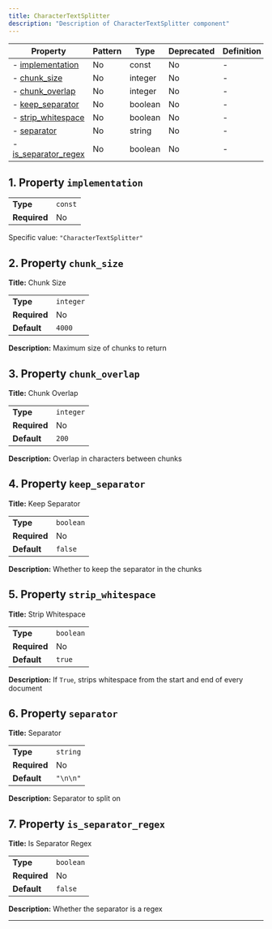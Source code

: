 ```yaml
---
title: CharacterTextSplitter
description: "Description of CharacterTextSplitter component"
---
```


| Property                                     | Pattern | Type    | Deprecated | Definition | Title/Description  |
| -------------------------------------------- | ------- | ------- | ---------- | ---------- | ------------------ |
| - [implementation](#implementation )         | No      | const   | No         | -          | -                  |
| - [chunk_size](#chunk_size )                 | No      | integer | No         | -          | Chunk Size         |
| - [chunk_overlap](#chunk_overlap )           | No      | integer | No         | -          | Chunk Overlap      |
| - [keep_separator](#keep_separator )         | No      | boolean | No         | -          | Keep Separator     |
| - [strip_whitespace](#strip_whitespace )     | No      | boolean | No         | -          | Strip Whitespace   |
| - [separator](#separator )                   | No      | string  | No         | -          | Separator          |
| - [is_separator_regex](#is_separator_regex ) | No      | boolean | No         | -          | Is Separator Regex |

## <a name="implementation"></a>1. Property `implementation`

|              |         |
| ------------ | ------- |
| **Type**     | `const` |
| **Required** | No      |

Specific value: `"CharacterTextSplitter"`

## <a name="chunk_size"></a>2. Property `chunk_size`

**Title:** Chunk Size

|              |           |
| ------------ | --------- |
| **Type**     | `integer` |
| **Required** | No        |
| **Default**  | `4000`    |

**Description:** Maximum size of chunks to return

## <a name="chunk_overlap"></a>3. Property `chunk_overlap`

**Title:** Chunk Overlap

|              |           |
| ------------ | --------- |
| **Type**     | `integer` |
| **Required** | No        |
| **Default**  | `200`     |

**Description:** Overlap in characters between chunks

## <a name="keep_separator"></a>4. Property `keep_separator`

**Title:** Keep Separator

|              |           |
| ------------ | --------- |
| **Type**     | `boolean` |
| **Required** | No        |
| **Default**  | `false`   |

**Description:** Whether to keep the separator in the chunks

## <a name="strip_whitespace"></a>5. Property `strip_whitespace`

**Title:** Strip Whitespace

|              |           |
| ------------ | --------- |
| **Type**     | `boolean` |
| **Required** | No        |
| **Default**  | `true`    |

**Description:** If `True`, strips whitespace from the start and end of every document

## <a name="separator"></a>6. Property `separator`

**Title:** Separator

|              |          |
| ------------ | -------- |
| **Type**     | `string` |
| **Required** | No       |
| **Default**  | `"\n\n"` |

**Description:** Separator to split on

## <a name="is_separator_regex"></a>7. Property `is_separator_regex`

**Title:** Is Separator Regex

|              |           |
| ------------ | --------- |
| **Type**     | `boolean` |
| **Required** | No        |
| **Default**  | `false`   |

**Description:** Whether the separator is a regex

----------------------------------------------------------------------------------------------------------------------------
